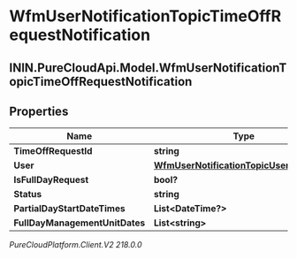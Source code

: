 # WfmUserNotificationTopicTimeOffRequestNotification

## ININ.PureCloudApi.Model.WfmUserNotificationTopicTimeOffRequestNotification

## Properties

|Name | Type | Description | Notes|
|------------ | ------------- | ------------- | -------------|
| **TimeOffRequestId** | **string** |  | [optional] |
| **User** | [**WfmUserNotificationTopicUserReference**](WfmUserNotificationTopicUserReference) |  | [optional] |
| **IsFullDayRequest** | **bool?** |  | [optional] |
| **Status** | **string** |  | [optional] |
| **PartialDayStartDateTimes** | **List&lt;DateTime?&gt;** |  | [optional] |
| **FullDayManagementUnitDates** | **List&lt;string&gt;** |  | [optional] |



_PureCloudPlatform.Client.V2 218.0.0_

